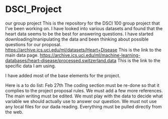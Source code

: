 # DSCI_Project
our group project 
This is the repository for the DSCI 100 group project that I've been working on.
I have looked into various datasets and found that the heart data seems to be the best for answering questions.
I have started downloading/manipulating the data and been thinking about possible questions for our proposal.
https://archive.ics.uci.edu/ml/datasets/Heart+Disease This is the link to the main data page.
https://archive.ics.uci.edu/ml/machine-learning-databases/heart-disease/processed.switzerland.data This is the link to the specific data I am using.

I have added most of the base elements for the project.

Here is a to do list: Feb 27th
The coding section must be re-done so that it complies to the project proposal rules.
We must add a few more references.
The main writing must be edited.
We must play with the data to decide what variable we should actually use to answer our question.
We must not use any local files for our dada reading. Everything must be pulled directly from the web.

